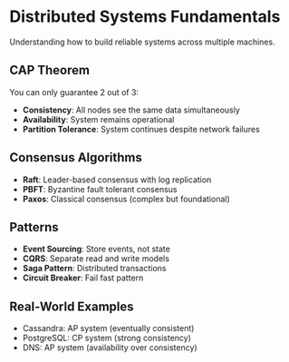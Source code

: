 # Distributed Systems Fundamentals

Understanding how to build reliable systems across multiple machines.

## CAP Theorem
You can only guarantee 2 out of 3:
- **Consistency**: All nodes see the same data simultaneously
- **Availability**: System remains operational
- **Partition Tolerance**: System continues despite network failures

## Consensus Algorithms
- **Raft**: Leader-based consensus with log replication
- **PBFT**: Byzantine fault tolerant consensus
- **Paxos**: Classical consensus (complex but foundational)

## Patterns
- **Event Sourcing**: Store events, not state
- **CQRS**: Separate read and write models
- **Saga Pattern**: Distributed transactions
- **Circuit Breaker**: Fail fast pattern

## Real-World Examples
- Cassandra: AP system (eventually consistent)
- PostgreSQL: CP system (strong consistency)
- DNS: AP system (availability over consistency)
